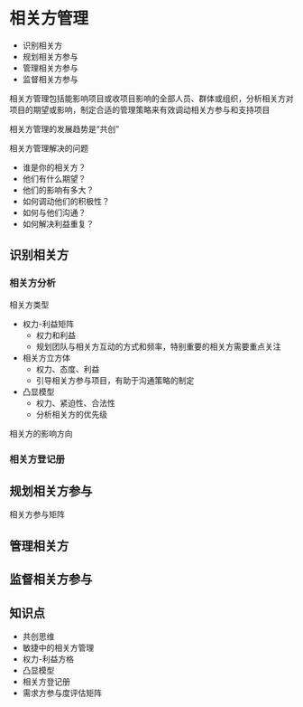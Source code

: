 # 相关方管理
* 识别相关方
* 规划相关方参与
* 管理相关方参与
* 监督相关方参与


相关方管理包括能影响项目或收项目影响的全部人员、群体或组织，分析相关方对项目的期望或影响，制定合适的管理策略来有效调动相关方参与和支持项目

相关方管理的发展趋势是“共创”

相关方管理解决的问题
* 谁是你的相关方？
* 他们有什么期望？
* 他们的影响有多大？
* 如何调动他们的积极性？
* 如何与他们沟通？
* 如何解决利益重复？

## 识别相关方
### 相关方分析
相关方类型

* 权力-利益矩阵
  * 权力和利益
  * 规划团队与相关方互动的方式和频率，特别重要的相关方需要重点关注
* 相关方立方体
  * 权力、态度、利益
  * 引导相关方参与项目，有助于沟通策略的制定
* 凸显模型
  * 权力、紧迫性、合法性
  * 分析相关方的优先级

相关方的影响方向

### 相关方登记册

## 规划相关方参与

相关方参与矩阵


## 管理相关方

## 监督相关方参与

## 知识点
* 共创思维
* 敏捷中的相关方管理
* 权力-利益方格
* 凸显模型
* 相关方登记册
* 需求方参与度评估矩阵

